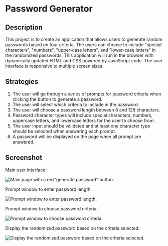 # Password Generator

## Description

This project is to create an application that allows users to generate random passwords based on four criteria. The users can choose to include "special characters", "numbers", "upper-case letters", and "lower-case letters" in the randomized passwords. This application will run in the browser with dynamically updated HTML and CSS powered by JavaScript code. The user interface is responsive to multiple screen sizes.


## Strategies

1. The user will go through a series of prompts for password criteria when clicking the button to generate a password.
2. The user will select which criteria to include in the password.
3. The user will choose a password length between 8 and 128 characters.
4. Password character types will include special characters, numbers, uppercase letters, and lowercase letters for the user to choose from.
5. The user input should be validated and at least one character type should be selected when answering each prompt.
6. A password will be displayed on the page when all prompt are answered.


## Screenshot

Main user interface:

![Main page with a red 'generate password" button.](../PasswordGenerator/Assets/S-1.png)

Prompt window to enter password length:

![Prompt window to enter password length.](../PasswordGenerator/Assets/S-2.png)

Prompt window to choose password criteria:

![Prompt window to choose password criteria.](../PasswordGenerator/Assets/S-3.png)

Display the randomized password based on the criteria selected:

![Display the randomized password based on the criteria selected.](../PasswordGenerator/Assets/S-4.png)


